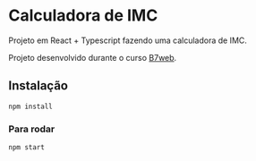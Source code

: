 # Calculadora de IMC

Projeto em React + Typescript fazendo uma calculadora de IMC.

Projeto desenvolvido durante o curso [B7web](https://b7web.com.br).

## Instalação
`npm install`


### Para rodar
`npm start`